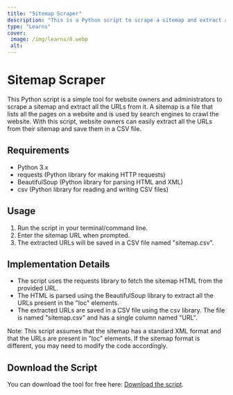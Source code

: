 ```yaml
---
title: "Sitemap Scraper"
description: "This is a Python script to scrape a sitemap and extract all the URLs from it."
type: "Learns"
cover: 
 image: /img/learns/8.webp
 alt: 
---
```


# Sitemap Scraper

This Python script is a simple tool for website owners and administrators to scrape a sitemap and extract all the URLs from it. A sitemap is a file that lists all the pages on a website and is used by search engines to crawl the website. With this script, website owners can easily extract all the URLs from their sitemap and save them in a CSV file.

## Requirements
- Python 3.x
- requests (Python library for making HTTP requests)
- BeautifulSoup (Python library for parsing HTML and XML)
- csv (Python library for reading and writing CSV files)

## Usage
1. Run the script in your terminal/command line.
2. Enter the sitemap URL when prompted.
3. The extracted URLs will be saved in a CSV file named "sitemap.csv".

## Implementation Details
- The script uses the requests library to fetch the sitemap HTML from the provided URL.
- The HTML is parsed using the BeautifulSoup library to extract all the URLs present in the "loc" elements.
- The extracted URLs are saved in a CSV file using the csv library. The file is named "sitemap.csv" and has a single column named "URL".

Note: This script assumes that the sitemap has a standard XML format and that the URLs are present in "loc" elements. If the sitemap format is different, you may need to modify the code accordingly.

## Download the Script
You can download the tool for free here: <a href="./files/xml-to-csv.py" download="xml-to-csv.py">Download the script</a>.